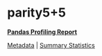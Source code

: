 # parity5+5

[**Pandas Profiling Report**](https://epistasislab.github.io/penn-ml-benchmarks/profile/parity5+5.html)

[Metadata](metadata.yaml) | [Summary Statistics](summary_stats.csv)

